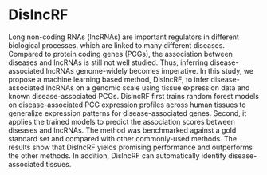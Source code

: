 # DislncRF

Long non-coding RNAs (lncRNAs) are important regulators in different biological processes, which are linked to many different diseases. Compared to protein coding genes (PCGs), the association between diseases and lncRNAs is still not well studied. 
Thus, inferring disease-associated lncRNAs genome-widely becomes imperative.
In this study, we propose a machine learning based method, DislncRF, to infer disease-associated lncRNAs on a genomic scale using tissue expression data and 
known disease-associated PCGs. DislncRF first trains random forest models on disease-associated PCG expression profiles across human tissues to generalize expression patterns 
for disease-associated genes. Second, it applies the trained models to predict the association scores between diseases and lncRNAs. The method was benchmarked against 
a gold standard set and compared with other commonly-used methods. The results show that DislncRF yields promising performance and outperforms the other methods. In addition, DislncRF can automatically identify 
disease-associated tissues.
